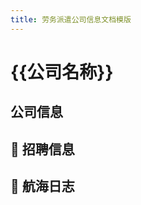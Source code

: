 ```yaml
---
title: 劳务派遣公司信息文档模版
---
```


# {{公司名称}}

## 公司信息

<StaffingCompanyTable companyJsonFileName="公司名"/>

## 📢 招聘信息

## 🚢 航海日志